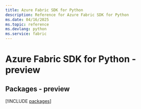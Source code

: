 ```yaml
---
title: Azure Fabric SDK for Python
description: Reference for Azure Fabric SDK for Python
ms.date: 04/16/2025
ms.topic: reference
ms.devlang: python
ms.service: fabric
---
```

# Azure Fabric SDK for Python - preview
## Packages - preview
[!INCLUDE [packages](fabric-index.md)]